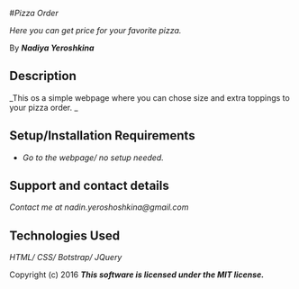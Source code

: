 #_Pizza Order_

_Here you can get price for your favorite pizza._

 By _**Nadiya Yeroshkina**_

## Description

_This os a simple webpage where you can chose size and extra toppings to your pizza order. _

## Setup/Installation Requirements

* _Go to the webpage/ no setup needed._


## Support and contact details

_Contact me at nadin.yeroshoshkina@gmail.com_

## Technologies Used

_HTML/ CSS/ Botstrap/ JQuery_


Copyright (c) 2016 **_This software is licensed under the MIT license._**
